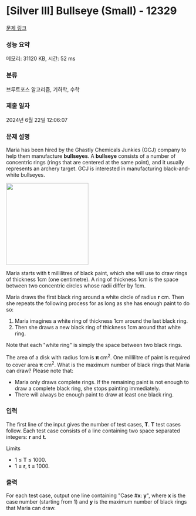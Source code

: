 # [Silver III] Bullseye (Small) - 12329 

[문제 링크](https://www.acmicpc.net/problem/12329) 

### 성능 요약

메모리: 31120 KB, 시간: 52 ms

### 분류

브루트포스 알고리즘, 기하학, 수학

### 제출 일자

2024년 6월 22일 12:06:07

### 문제 설명

<p>Maria has been hired by the Ghastly Chemicals Junkies (GCJ) company to help them manufacture <strong>bullseyes</strong>. A <strong>bullseye</strong> consists of a number of concentric rings (rings that are centered at the same point), and it usually represents an archery target. GCJ is interested in manufacturing black-and-white bullseyes. </p>

<p><img alt="" src="https://onlinejudgeimages.s3.amazonaws.com/problem/12329/images-53.png" style="height:222px; width:224px"></p>

<p>Maria starts with <strong>t</strong> millilitres of black paint, which she will use to draw rings of thickness 1cm (one centimetre). A ring of thickness 1cm is the space between two concentric circles whose radii differ by 1cm.</p>

<p>Maria draws the first black ring around a white circle of radius <strong>r</strong> cm. Then she repeats the following process for as long as she has enough paint to do so:</p>

<ol>
	<li>Maria imagines a white ring of thickness 1cm around the last black ring.</li>
	<li>Then she draws a new black ring of thickness 1cm around that white ring.</li>
</ol>

<p>Note that each "white ring" is simply the space between two black rings.</p>

<p>The area of a disk with radius 1cm is <strong>π</strong> cm<sup>2</sup>. One millilitre of paint is required to cover area <strong>π</strong> cm<sup>2</sup>. What is the maximum number of black rings that Maria can draw? Please note that:</p>

<ul>
	<li>Maria only draws complete rings. If the remaining paint is not enough to draw a complete black ring, she stops painting immediately.</li>
	<li>There will always be enough paint to draw at least one black ring.</li>
</ul>

### 입력 

 <p>The first line of the input gives the number of test cases, <strong>T</strong>. <strong>T</strong> test cases follow. Each test case consists of a line containing two space separated integers: <strong>r</strong> and <strong>t</strong>.</p>

<p>Limits</p>

<ul>
	<li>1 ≤ <strong>T</strong> ≤ 1000.</li>
	<li>1 ≤ <strong>r</strong>, <strong>t</strong> ≤ 1000.</li>
</ul>

### 출력 

 <p>For each test case, output one line containing "Case #<strong>x</strong>: <strong>y</strong>", where <strong>x</strong> is the case number (starting from 1) and <strong>y</strong> is the maximum number of black rings that Maria can draw.</p>

